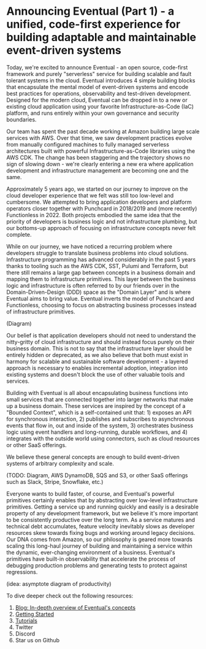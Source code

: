 # Announcing Eventual (Part 1) - a unified, code-first experience for building adaptable and maintainable event-driven systems

Today, we're excited to announce Eventual - an open source, code-first framework and purely "serverless" service for building scalable and fault tolerant systems in the cloud. Eventual introduces 4 simple building blocks that encapsulate the mental model of event-driven systems and encode best practices for operations, observability and test-driven development. Designed for the modern cloud, Eventual can be dropped in to a new or existing cloud application using your favorite Infrastructure-as-Code (IaC) platform, and runs entirely within your own governance and security boundaries.

Our team has spent the past decade working at Amazon building large scale services with AWS. Over that time, we saw development practices evolve from manually configured machines to fully managed serverless architectures built with powerful Infrastructure-as-Code libraries using the AWS CDK. The change has been staggering and the trajectory shows no sign of slowing down - we're clearly entering a new era where application development and infrastructure management are becoming one and the same.

Approximately 5 years ago, we started on our journey to improve on the cloud developer experience that we felt was still too low-level and cumbersome. We attempted to bring application developers and platform operators closer together with Punchcard in 2018/2019 and (more recently) Functionless in 2022. Both projects embodied the same idea that the priority of developers is business logic and not infrastructure plumbing, but our bottoms-up approach of focusing on infrastructure concepts never felt complete.

While on our journey, we have noticed a recurring problem where developers struggle to translate business problems into cloud solutions. Infrastructure programming has advanced considerably in the past 5 years thanks to tooling such as the AWS CDK, SST, Pulumi and Terraform, but there still remains a large gap between concepts in a business domain and mapping them to infrastructure primitives. This layer between the business logic and infrastructure is often referred to by our friends over in the Domain-Driven-Design (DDD) space as the "Domain Layer" and is where Eventual aims to bring value. Eventual inverts the model of Punchcard and Functionless, choosing to focus on abstracting business processes instead of infrastructure primitives.

(Diagram)

Our belief is that application developers should not need to understand the nitty-gritty of cloud infrastructure and should instead focus purely on their business domain. This is not to say that the infrastructure layer should be entirely hidden or deprecated, as we also believe that both must exist in harmony for scalable and sustainable software development - a layered approach is necessary to enables incremental adoption, integration into existing systems and doesn't block the use of other valuable tools and services.

Building with Eventual is all about encapsulating business functions into small services that are connected together into larger networks that make up a business domain. These services are inspired by the concept of a "Bounded Context", which is a self-contained unit that: 1) exposes an API for synchronous interaction, 2) publishes and subscribes to asynchronous events that flow in, out and inside of the system, 3) orchestrates business logic using event handlers and long-running, durable workflows, and 4) integrates with the outside world using connectors, such as cloud resources or other SaaS offerings.

We believe these general concepts are enough to build event-driven systems of arbitrary complexity and scale.

(TODO: Diagram, AWS DynamoDB, SQS and S3, or other SaaS offerings such as Slack, Stripe, Snowflake, etc.)

Everyone wants to build faster, of course, and Eventual's powerful primitives certainly enables that by abstracting over low-level infrastructure primitives. Getting a service up and running quickly and easily is a desirable property of any development framework, but we believe it's more important to be consistently productive over the long term. As a service matures and technical debt accumulates, feature velocity inevitably slows as developer resources skew towards fixing bugs and working around legacy decisions. Our DNA comes from Amazon, so our philosophy is geared more towards scaling this long-haul journey of building and maintaining a service within the dynamic, ever-changing environment of a business. Eventual's primitives have built-in observability that accelerate the process of debugging production problems and generating tests to protect against regressions.

(idea: asymptote diagram of productivity)

To dive deeper check out the following resources:

1. [Blog: In-depth overview of Eventual's concepts]()
2. [Getting Started]()
3. [Tutorials]()
4. Twitter
5. Discord
6. Star us on Github
